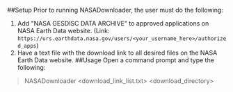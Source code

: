 ##Setup
Prior to running NASADownloader, the user must do the following:
1. Add "NASA GESDISC DATA ARCHIVE" to approved applications on NASA Earth Data website. (Link: `https://urs.earthdata.nasa.gov/users/<your_username_here>/authorized_apps`)
2. Have a text file with the download link to all desired files on the NASA Earth Data website.
 ##Usage
 Open a command prompt and type the following:
 > NASADownloader <download_link_list.txt> <download_directory>